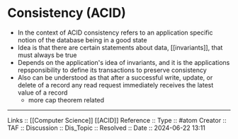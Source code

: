 # Consistency (ACID)

- In the context of ACID consistency refers to an application specific notion of the database being in a good state 
- Idea is that there are certain statements about data, [[invariants]], that must always be true
- Depends on the application's idea of invariants, and it is the applications repsponsibility to define its transactions to preserve consistency
- Also can be understood as that after a successful write, update, or delete of a record any read request immediately receives the latest value of a record
	- more cap theorem related

---
Links :: [[Computer Science]] [[ACID]]
Reference ::
Type :: #atom
Creator ::
TAF ::
Discussion ::
Dis_Topic :: 
Resolved ::
Date :: 2024-06-22 13:11
